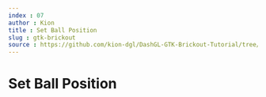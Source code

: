 ```yaml
---
index : 07
author : Kion
title : Set Ball Position
slug : gtk-brickout
source : https://github.com/kion-dgl/DashGL-GTK-Brickout-Tutorial/tree/master/07_Set_Ball_Position
---
```

# Set Ball Position

